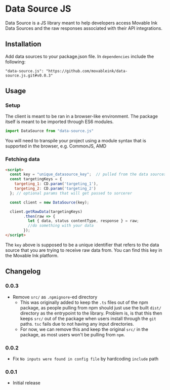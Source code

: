 # Data Source JS

Data Source is a JS library meant to help developers access Movable Ink Data Sources and the raw responses associated with their API integrations.

## Installation
Add data sources to your package.json file. In `dependencies` include the following:
```
"data-source.js": "https://github.com/movableink/data-source.js.git#v0.0.3"
```

## Usage

### Setup

The client is meant to be ran in a browser-like environment. The package itself is meant to be imported through ES6 modules.

```js
import DataSource from "data-source.js"
```

You will need to transpile your project using a module syntax that is supported in the browser, e.g. CommonJS, AMD

### Fetching data

```html
<script>
  const key = "unique_datasource_key";  // pulled from the data sources application
  const targetingKeys = {
    targeting_1: CD.param('targeting_1'),
    targeting_2: CD.param('targeting_2')
  }; // optional params that will get passed to sorcerer

  const client = new DataSource(key);

  client.getRawData(targetingKeys)
        .then(raw => {
          let { data, status contentType, response } = raw;
          //do something with your data
        });
</script>
```

The `key` above is supposed to be a unique identifier that refers to the data source that you are trying to receive raw
data from. You can find this key in the Movable Ink platform.

## Changelog

### 0.0.3
  * Remove `src/` as `.npmignore`-ed directory
    * This was originally added to keep the `.ts` files out of the npm package, as people pulling from npm should just use the built `dist/` directory as the entrypoint to the library. Problem is, is that this then keeps `src/` out of the package when users install through the `git` paths. `tsc` fails due to not having any input directories.
    * For now, we can remove this and keep the original `src/` in the package, as most users won't be pulling from `npm`.

### 0.0.2
  * Fix `No inputs were found in config file` by hardcoding `include` path

### 0.0.1
  * Initial release
